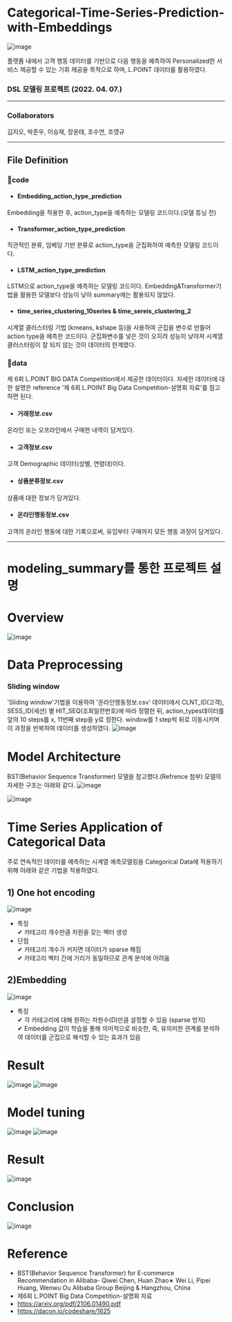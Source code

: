 # Categorical-Time-Series-Prediction-with-Embeddings
![image](https://user-images.githubusercontent.com/87710236/163808952-e3c93f9e-2f47-4373-b624-bde02608babf.png)

플랫폼 내에서 고객 행동 데이터를 기반으로 다음 행동을 예측하여 Personalized한 서비스 제공할 수 있는 기회 제공을 목적으로 하며, L.POINT 데이터를 활용하였다.
### DSL 모델링 프로젝트 (2022. 04. 07.)
___

### Collaborators
김지오, 박준우, 이승재, 장윤태, 조수연, 조영규
___
## File Definition
### 📁code
* #### Embedding_action_type_prediction   
Embedding을 적용한 후, action_type을 예측하는 모델링 코드이다.(모델 튜닝 전)   
* #### Transformer_action_type_prediction   
직관적인 분류, 임베딩 기반 분류로 action_type을 군집화하여 예측한 모델링 코드이다.
* #### LSTM_action_type_prediction   
LSTM으로 action_type을 예측하는 모델링 코드이다. Embedding&Transformer기법을 활용한 모델보다 성능이 낮아 summary에는 활용되지 않았다.
* #### time_series_clustering_10series & time_sereis_clustering_2   
시계열 클러스터링 기법 (kmeans, kshape 등)을 사용하여 군집을 변수로 만들어 action type을 예측한 코드이다. 군집화변수를 넣은 것이 오히려 성능이 낮아져 시계열 클러스터링이 잘 되지 않는 것이 데이터의 한계였다.

### 📁data
제 6회 L.POINT BIG DATA Competition에서 제공한 데이터이다. 자세한 데이터에 대한 설명은 reference '제 6회 L.POINT Big Data Competition-설명회 자료'를 참고하면 된다.   
* #### 거래정보.csv   
온라인 또는 오프라인에서 구매한 내역이 담겨있다.
* #### 고객정보.csv
고객 Demographic 데이터(성별, 연령대)이다.   
* #### 상품분류정보.csv   
상품에 대한 정보가 담겨있다.
* #### 온라인행동정보.csv   
고객의 온라인 행동에 대한 기록으로써, 유입부터 구매까지 모든 행동 과정이 담겨있다.
___
# modeling_summary를 통한 프로젝트 설명

# Overview
![image](https://user-images.githubusercontent.com/87710236/163808879-1f22bf51-ec87-4327-8676-11a8e7861380.png)

# Data Preprocessing
### Sliding window
'Sliding window'기법을 이용하여 '온라인행동정보.csv' 데이터에서 CLNT_ID(고객), SESS_ID(세션) 별 HIT_SEQ(조회일련번호)에 따라 정렬한 뒤, action_types데이터를 앞의 10 steps를 x, 11번째 step을 y로 정한다. window를 1 step씩 뒤로 이동시키며 이 과정을 반복하여 데이터를 생성하였다.
![image](https://user-images.githubusercontent.com/87710236/163809130-bd529dc9-9d33-4861-b4b9-24eac47dfa9f.png)


# Model Architecture
BST(Behavior Sequence Transformer) 모델을 참고했다.(Refrence 첨부) 모델의 자세한 구조는 아래와 같다.
![image](https://user-images.githubusercontent.com/87710236/163809567-e47feb71-be39-407f-b795-2c2ef6fe6063.png)

![image](https://user-images.githubusercontent.com/87710236/163809514-ea51ded8-89bf-4cab-83f3-9172f715bcdf.png)

# Time Series Application of Categorical Data
주로 연속적인 데이터를 예측하는 시계열 예측모델링을 Categorical Data에 적용하기 위해 아래와 같은 기법을 적용하였다.

## 1) One hot encoding
![image](https://user-images.githubusercontent.com/87710236/163809728-b217ebef-5b80-4884-870a-ffe31c95b0bb.png)
* 특징   
✔ 카테고리 개수만큼 차원을 갖는 벡터 생성   
* 단점   
✔ 카테고리 개수가 커지면 데이터가 sparse 해짐   
✔ 카테고리 벡터 간에 거리가 동일하므로 관계 분석에 어려움   

## 2)Embedding
![image](https://user-images.githubusercontent.com/87710236/163809839-c3c1860e-d621-4eb4-b5f2-936e025df2b8.png)
* 특징   
✔ 각 카테고리에 대해 원하는 차원수(D)만큼 설정할 수 있음 (sparse 방지)   
✔ Embedding 값이 학습을 통해 의미적으로 비슷한, 즉, 유의미한 관계를 분석하여 데이터를 군집으로 해석할 수 있는 효과가 있음   

# Result
![image](https://user-images.githubusercontent.com/87710236/163810941-152be157-c434-4fee-aa21-410378cd84b2.png)
![image](https://user-images.githubusercontent.com/87710236/163810987-984be1e8-4ab2-48b6-a3a4-20054f483f3d.png)

# Model tuning
![image](https://user-images.githubusercontent.com/87710236/163810830-00ce737b-fafe-401b-bab5-60b8d1b2a6e2.png)
![image](https://user-images.githubusercontent.com/87710236/163810862-ca98b952-9bf4-4a3d-bbe9-82d0ac3828fc.png)

# Result
![image](https://user-images.githubusercontent.com/87710236/163810898-bae74eee-7760-4ead-bdf6-0ec994a60968.png)

# Conclusion
![image](https://user-images.githubusercontent.com/87710236/163810768-29b4242e-0c46-4db2-a9d5-5a68f9fd83d0.png)

# Reference
- BST(Behavior Sequence Transformer) for E-commerce Recommendation in Alibaba- Qiwei Chen, Huan Zhao∗ Wei Li, Pipei Huang, Wenwu Ou Alibaba Group Beijing & Hangzhou, China   
- 제6회 L.POINT Big Data Competition-설명회 자료
- https://arxiv.org/pdf/2106.01490.pdf
- https://dacon.io/codeshare/1625
